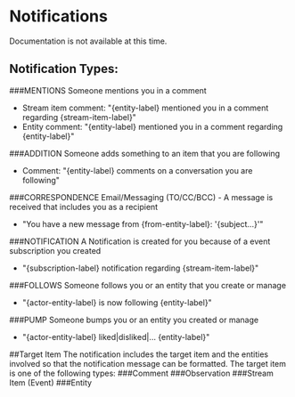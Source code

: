 # Notifications
Documentation is not available at this time.

## Notification Types:
###MENTIONS
Someone mentions you in a comment

- Stream item comment: "{entity-label} mentioned you in a comment regarding {stream-item-label}"
- Entity comment: "{entity-label} mentioned you in a comment regarding {entity-label}" 

###ADDITION
Someone adds something to an item that you are following 

- Comment: "{entity-label} comments on a conversation you are following" 

###CORRESPONDENCE 
Email/Messaging (TO/CC/BCC) - A message is received that includes you as a recipient

- "You have a new message from {from-entity-label}: '{subject...}'"

###NOTIFICATION
A Notification is created for you because of a event subscription you created

 - "{subscription-label} notification regarding {stream-item-label}" 
 
###FOLLOWS
Someone follows you or an entity that you create or manage

 - "{actor-entity-label} is now following {entity-label}"
 
###PUMP
Someone bumps you or an entity you created or manage
 
 - "{actor-entity-label} liked|disliked|... {entity-label}"

##Target Item
The notification includes the target item and the entities involved so that the notification message can be formatted.
The target item is one of the following types:
###Comment
###Observation
###Stream Item (Event)
###Entity
